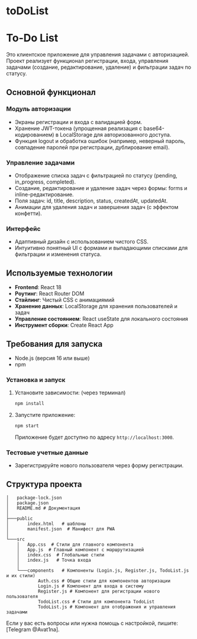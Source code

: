 # toDoList

# To-Do List

Это клиентское приложение для управления задачами с авторизацией. Проект реализует функционал регистрации, входа, управления задачами (создание, редактирование, удаление) и фильтрации задач по статусу.

## Основной функционал

### Модуль авторизации

- Экраны регистрации и входа с валидацией форм.
- Хранение JWT-токена (упрощенная реализация с base64-кодированием) в LocalStorage для авторизованного доступа.
- Функция logout и обработка ошибок (например, неверный пароль, совпадение паролей при регистрации, дублирование email).

### Управление задачами

- Отображение списка задач с фильтрацией по статусу (pending, in_progress, completed).
- Создание, редактирование и удаление задач через формы: forms и inline-редактирование.
- Поля задач: id, title, description, status, createdAt, updatedAt.
- Анимации для удаления задач и завершения задач (с эффектом конфетти).

### Интерфейс

- Адаптивный дизайн с использованием чистого CSS.
- Интуитивно понятный UI с формами и выпадающими списками для фильтрации и изменения статуса.

## Используемые технологии

- **Frontend**: React 18
- **Роутинг**: React Router DOM
- **Стайлинг**: Чистый CSS с анимациямий
- **Хранение данных**: LocalStorage для хранения пользователей и задач
- **Управление состоянием**: React useState для локального состояния
- **Инструмент сборки**: Create React App

## Требования для запуска

- Node.js (версия 16 или выше)
- npm

### Установка и запуск

1. Установите зависимости: (через терминал)

   ```bash
   npm install
   ```

2. Запустите приложение:

   ```bash
   npm start
   ```

   Приложение будет доступно по адресу `http://localhost:3000`.

### Тестовые учетные данные

- Зарегистрируйте нового пользователя через форму регистрации.

## Структура проекта

```
│   package-lock.json
│   package.json
│   README.md # Документация
│
├───public
│       index.html   # шаблоны
│       manifest.json  # Манифест для PWA
│
└───src
    │   App.css  # Стили для главного компонента
    │   App.js  # Главный компонент с маршрутизацией
    │   index.css  # Глобальные стили
    │   index.js   # Точка входа
    │
    └───components   # Компоненты (Login.js, Register.js, TodoList.js и их стили)
            Auth.css # Общие стили для компонентов авторизации
            Login.js # Компонент для входа в систему
            Register.js # Компонент для регистрации нового пользователя
            TodoList.css # Стили для компонента TodoList
            TodoList.js # Компонент для отображения и управления задачами
```

Если у вас есть вопросы или нужна помощь с настройкой, пишите: [Telegram @Avat1na].
